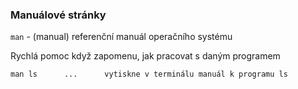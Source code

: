 ### Manuálové stránky

`man` - (manual) referenční manuál operačního systému

Rychlá pomoc když zapomenu, jak pracovat s daným programem

```shell
man ls      ...      vytiskne v terminálu manuál k programu ls
```